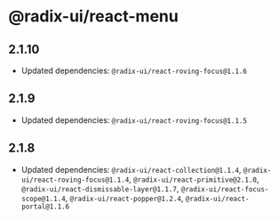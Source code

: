 # @radix-ui/react-menu

## 2.1.10

- Updated dependencies: `@radix-ui/react-roving-focus@1.1.6`

## 2.1.9

- Updated dependencies: `@radix-ui/react-roving-focus@1.1.5`

## 2.1.8

- Updated dependencies: `@radix-ui/react-collection@1.1.4`, `@radix-ui/react-roving-focus@1.1.4`, `@radix-ui/react-primitive@2.1.0`, `@radix-ui/react-dismissable-layer@1.1.7`, `@radix-ui/react-focus-scope@1.1.4`, `@radix-ui/react-popper@1.2.4`, `@radix-ui/react-portal@1.1.6`
